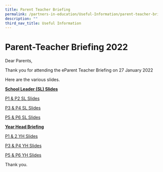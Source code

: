 ```yaml
---
title: Parent Teacher Briefing
permalink: /partners-in-education/Useful-Information/parent-teacher-briefing/
description: ""
third_nav_title: Useful Information
---
```

# Parent-Teacher Briefing 2022
Dear Parents,  

Thank you for attending the eParent Teacher Briefing on 27 January 2022

Here are the various slides. 

<b><u>School Leader (SL) Slides</u></b>

<a href="/files/2023_PTB_SL_P1P2.pdf" target="_blank">P1 & P2 SL Slides</a>

<a href="/files/Partners%20in%20Education/2023_PTB_SL_P3P4.pdf" target="_blank">P3 & P4 SL Slides</a>

  
<a href="/files/Partners%20in%20Education/2023_PTB_SL_P5P6_updated.pdf" target="_blank">P5 & P6 SL Slides</a>
  
  
<b><u>Year Head Briefing</u></b>

<a href="/files/Partners%20in%20Education/Useful%20Information/Parent%20Teacher%20Briefing%202022/2022_P1P2_PTB_YH%20Slides.pdf" target="_blank">P1 & 2 YH Slides</a>

<a href="/files/Partners%20in%20Education/Useful%20Information/Parent%20Teacher%20Briefing%202022/2022_P3_PTB_YH%20Slides.pdf" target="_blank">P3 & P4 YH Slides</a>
  
<a href="/files/Partners%20in%20Education/Useful%20Information/Parent%20Teacher%20Briefing%202022/2022_P4_PTB_YH%20Slides.pdf" target="_blank">P5 & P6 YH Slides</a>
  
Thank you.
